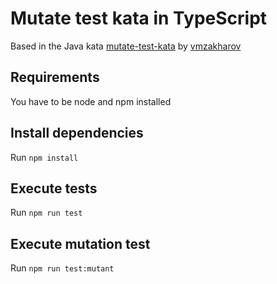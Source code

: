 # Mutate test kata in TypeScript

Based in the Java kata [mutate-test-kata](https://github.com/vmzakharov/mutate-test-kata/tree/master) 
by [vmzakharov](https://github.com/vmzakharov)

## Requirements

You have to be node and npm installed

## Install dependencies

Run `npm install`

## Execute tests

Run `npm run test`

## Execute mutation test

Run `npm run test:mutant`